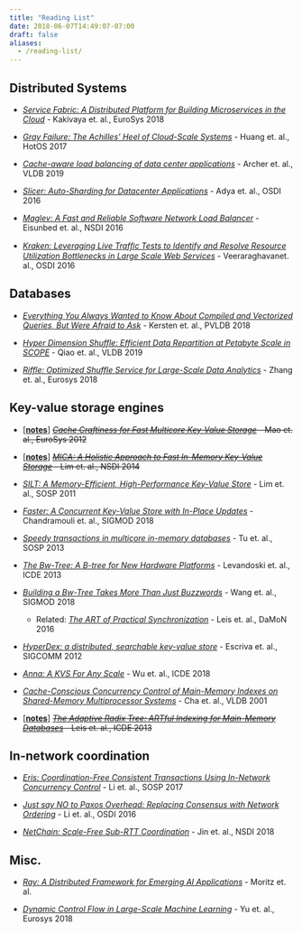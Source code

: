 ```yaml
---
title: "Reading List"
date: 2018-06-07T14:49:07-07:00
draft: false
aliases:
  - /reading-list/
---
```


## Distributed Systems

* _[Service Fabric: A Distributed Platform for Building Microservices in the Cloud](https://dl.acm.org/citation.cfm?id=3190546)_ - Kakivaya et. al., EuroSys 2018

* _[Gray Failure: The Achilles’ Heel of Cloud-Scale Systems](https://www.microsoft.com/en-us/research/wp-content/uploads/2017/06/paper-1.pdf)_ - Huang et. al., HotOS 2017

* _[Cache-aware load balancing of data center applications](http://www.vldb.org/pvldb/vol12/p709-archer.pdf)_ - Archer et. al., VLDB 2019

* _[Slicer: Auto-Sharding for Datacenter Applications](https://www.usenix.org/system/files/conference/osdi16/osdi16-adya.pdf)_ - Adya et. al., OSDI 2016

* _[Maglev: A Fast and Reliable Software Network Load Balancer](https://static.googleusercontent.com/media/research.google.com/en//pubs/archive/44824.pdf)_ - Eisunbed et. al., NSDI 2016

* _[Kraken: Leveraging Live Trafﬁc Tests to Identify and Resolve Resource Utilization Bottlenecks in Large Scale Web Services](https://research.fb.com/publications/kraken-leveraging-live-trafﬁc-tests-to-identify-and-resolve-resource-utilization-bottlenecks-in-large-scale-web-services/)_ - Veeraraghavanet. al., OSDI 2016

## Databases

* _[Everything You Always Wanted to Know About Compiled and Vectorized Queries, But Were Afraid to Ask](http://www.vldb.org/pvldb/vol11/p2209-kersten.pdf)_ - Kersten et. al., PVLDB 2018

* _[Hyper Dimension Shuffle: Efficient Data Repartition at Petabyte Scale in SCOPE](http://www.vldb.org/pvldb/vol12/p1113-qiao.pdf)_ - Qiao et. al., VLDB 2019

* _[Riffle: Optimized Shuffle Service for Large-Scale Data Analytics](https://dl.acm.org/citation.cfm?id=3190534)_ - Zhang et. al., Eurosys 2018

## Key-value storage engines

* \[**[notes](/post/masstree-paper-notes)**\] ~~_[Cache Craftiness for Fast Multicore Key-Value Storage](https://pdos.csail.mit.edu/papers/masstree:eurosys12.pdf)_ - Mao et. al., EuroSys 2012~~


* \[**[notes](/post/mica-paper-notes)**\] ~~_[MICA: A Holistic Approach to Fast In-Memory Key-Value Storage](https://www.usenix.org/system/files/conference/nsdi14/nsdi14-paper-lim.pdf)_ - Lim et. al., NSDI 2014~~

* _[SILT: A Memory-Efficient, High-Performance Key-Value Store](https://www.cs.cmu.edu/~dga/papers/silt-sosp2011.pdf)_ - Lim et. al., SOSP 2011

* _[Faster: A Concurrent Key-Value Store with In-Place Updates](https://www.microsoft.com/en-us/research/uploads/prod/2018/03/faster-sigmod18.pdf)_ - Chandramouli et. al., SIGMOD 2018

* _[Speedy transactions in multicore in-memory databases](http://sigops.org/sosp/sosp13/papers/p18-tu.pdf)_ - Tu et. al., SOSP 2013

* _[The Bw-Tree: A B-tree for New Hardware Platforms](https://15721.courses.cs.cmu.edu/spring2017/papers/08-oltpindexes2/bwtree-icde2013.pdf)_ - Levandoski et. al., ICDE 2013

* _[Building a Bw-Tree Takes More Than Just Buzzwords](https://db.cs.cmu.edu/papers/2018/mod342-wangA.pdf)_ - Wang et. al., SIGMOD 2018
    * Related: _[The ART of Practical Synchronization](https://db.in.tum.de/~leis/papers/artsync.pdf)_ - Leis et. al., DaMoN 2016

* _[HyperDex: a distributed, searchable key-value store](https://conferences.sigcomm.org/sigcomm/2012/paper/sigcomm/p25.pdf)_ - Escriva et. al., SIGCOMM 2012

* _[Anna: A KVS For Any Scale](https://goo.gl/SwevUv)_ - Wu et. al., ICDE 2018

* _[Cache-Conscious Concurrency Control of Main-Memory Indexes on Shared-Memory Multiprocessor Systems](https://pdfs.semanticscholar.org/c964/691f3cb8f86a19d17a3beed2f50444df4669.pdf)_ - Cha et. al., VLDB 2001

* \[**[notes](/post/art-paper-notes)**\] ~~_[The Adaptive Radix Tree: ARTful Indexing for Main-Memory Databases](https://db.in.tum.de/~leis/papers/ART.pdf)_ - Leis et. al., ICDE 2013~~

## In-network coordination

* _[Eris: Coordination-Free Consistent Transactions Using In-Network Concurrency Control](https://syslab.cs.washington.edu/papers/eris-sosp17.pdf)_ - Li et. al., SOSP 2017

* _[Just say NO to Paxos Overhead: Replacing Consensus with Network Ordering](https://www.usenix.org/system/files/conference/osdi16/osdi16-li.pdf)_ - Li et. al., OSDI 2016

* _[NetChain: Scale-Free Sub-RTT Coordination](https://www.usenix.org/system/files/conference/nsdi18/nsdi18-jin.pdf)_ - Jin et. al., NSDI 2018

## Misc.

* _[Ray: A Distributed Framework for Emerging AI Applications](https://rise.cs.berkeley.edu/blog/publication/ray-distributed-framework-emerging-ai-applications/)_ - Moritz et. al.

* _[Dynamic Control Flow in Large-Scale Machine Learning](https://dl.acm.org/citation.cfm?id=3190551)_ - Yu et. al., Eurosys 2018

